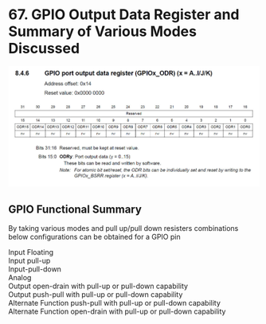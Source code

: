 # 67. GPIO Output Data Register and Summary of Various Modes Discussed



![01](https://github.com/knightsummon/Mastering-Microcontroller-and-Embedded-Driver-Development/blob/main/16.%20GPIO%20Registers%20SPEED%2C%20PULL%20UP%20DOWN%2C%20IDR%20and%20ODR/67.%20GPIO%20Output%20Data%20Register%20and%20Summary%20of%20Various%20Modes%20Discussed.assets/01.jpg)



## GPIO Functional Summary

By taking various modes and pull up/pull down resisters combinations below configurations can be obtained for a GPIO pin

Input Floating  
Input pull-up  
Input-pull-down  
Analog  
Output open-drain with pull-up or pull-down capability  
Output push-pull with pull-up or pull-down capability  
Alternate Function push-pull with pull-up or pull-down capability  
Alternate Function open-drain with pull-up or pull-down capability  

